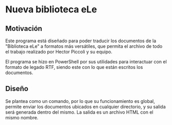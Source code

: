 
# Nueva biblioteca eLe

## Motivación

Este programa está diseñado para poder traducir los documentos de la "Biblioteca eLe" a formatos más versátiles, que permita el archivo de todo el trabajo realizado por Hector Piccoli y su equipo.

El programa se hizo en PowerShell por sus utilidades para interactuar con el formato de legado RTF, siendo este con lo que están escritos los documentos.

## Diseño

Se plantea como un comando, por lo que su funcionamiento es global, permite enviar los documentos ubicados en cualquier directorio, y su salida será generada dentro del mismo. La salida es un archivo HTML con el mismo nombre.
